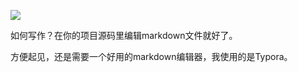 ![](https://oss-cdn-main.draft.art/aiDraw/predict/output_hd/p1HSv9TgUmLZVXzQIRGETNY38f6hfvgs-0.jpg)

如何写作？在你的项目源码里编辑markdown文件就好了。

方便起见，还是需要一个好用的markdown编辑器，我使用的是Typora。

